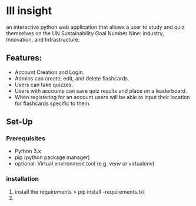 # III insight
an interactive python web application that allows a user to study and quiz themselves on the UN Sustainability Goal Number Nine: industry, Innovation, and Infrastructure.

## Features:
- Account Creation and Login. <br>
- Admins can create, edit, and delete flashcards. <br>
- Users can take quizzes. <br>
- Users with accounts can save quiz results and place on a leaderboard. <br>
- When registering for an account users will be able to input their location for flashcards specific to them. <br>

## Set-Up
### Prerequisites
- Python 3.x
- pip (python package manager)
- optional: Virtual environment tool (e.g. venv or virtualenv)

### installation
1. install the requirements > pip install -requirements.txt
2. 